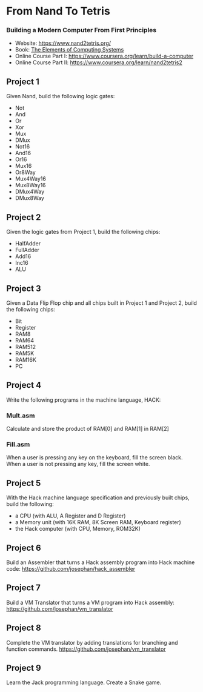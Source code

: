 # From Nand To Tetris
### Building a Modern Computer From First Principles

* Website: https://www.nand2tetris.org/
* Book: [The Elements of Computing Systems](https://mitpress.mit.edu/books/elements-computing-systems)
* Online Course Part I: https://www.coursera.org/learn/build-a-computer
* Online Course Part II: https://www.coursera.org/learn/nand2tetris2

## Project 1

Given Nand, build the following logic gates:
* Not
* And
* Or
* Xor
* Mux
* DMux
* Not16
* And16
* Or16
* Mux16
* Or8Way
* Mux4Way16
* Mux8Way16
* DMux4Way
* DMux8Way

## Project 2

Given the logic gates from Project 1, build the following chips:
* HalfAdder
* FullAdder
* Add16
* Inc16
* ALU

## Project 3
Given a Data Flip Flop chip and all chips built in Project 1 and Project 2, build the following chips:
* Bit
* Register
* RAM8
* RAM64
* RAM512
* RAM5K
* RAM16K
* PC

## Project 4
Write the following programs in the machine language, HACK:
### Mult.asm
Calculate and store the product of RAM[0] and RAM[1] in RAM[2]
### Fill.asm
When a user is pressing any key on the keyboard, fill the screen black.
When a user is not pressing any key, fill the screen white.

## Project 5
With the Hack machine language specification and previously built chips, build the following:
* a CPU (with ALU, A Register and D Register)
* a Memory unit (with 16K RAM, 8K Screen RAM, Keyboard register)
* the Hack computer (with CPU, Memory, ROM32K)

## Project 6
Build an Assembler that turns a Hack assembly program into Hack machine code:
https://github.com/josephan/hack_assembler

## Project 7
Build a VM Translator that turns a VM program into Hack assembly:
https://github.com/josephan/vm_translator

## Project 8
Complete the VM translator by adding translations for branching and function commands.
https://github.com/josephan/vm_translator

## Project 9
Learn the Jack programming language. Create a Snake game.

